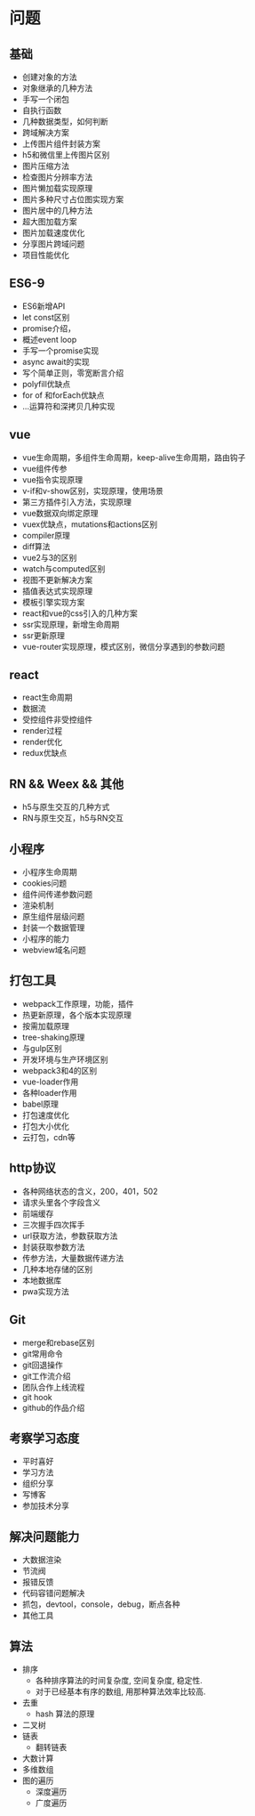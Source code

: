 # 问题

## 基础
- 创建对象的方法
- 对象继承的几种方法
- 手写一个闭包
- 自执行函数
- 几种数据类型，如何判断
- 跨域解决方案
- 上传图片组件封装方案
- h5和微信里上传图片区别
- 图片压缩方法
- 检查图片分辨率方法
- 图片懒加载实现原理
- 图片多种尺寸占位图实现方案
- 图片居中的几种方法
- 超大图加载方案
- 图片加载速度优化
- 分享图片跨域问题
- 项目性能优化

## ES6-9
- ES6新增API
- let const区别
- promise介绍，
- 概述event loop
- 手写一个promise实现
- async await的实现
- 写个简单正则，零宽断言介绍
- polyfill优缺点
- for of 和forEach优缺点
- ...运算符和深拷贝几种实现


## vue
- vue生命周期，多组件生命周期，keep-alive生命周期，路由钩子
- vue组件传参
- vue指令实现原理
- v-if和v-show区别，实现原理，使用场景
- 第三方插件引入方法，实现原理
- vue数据双向绑定原理
- vuex优缺点，mutations和actions区别
- compiler原理
- diff算法
- vue2与3的区别
- watch与computed区别
- 视图不更新解决方案
- 插值表达式实现原理
- 模板引擎实现方案
- react和vue的css引入的几种方案
- ssr实现原理，新增生命周期
- ssr更新原理
- vue-router实现原理，模式区别，微信分享遇到的参数问题

## react
- react生命周期
- 数据流
- 受控组件非受控组件
- render过程
- render优化
- redux优缺点


## RN && Weex && 其他
- h5与原生交互的几种方式
- RN与原生交互，h5与RN交互

## 小程序
- 小程序生命周期
- cookies问题
- 组件间传递参数问题
- 渲染机制
- 原生组件层级问题
- 封装一个数据管理
- 小程序的能力
- webview域名问题



## 打包工具
- webpack工作原理，功能，插件
- 热更新原理，各个版本实现原理
- 按需加载原理
- tree-shaking原理
- 与gulp区别
- 开发环境与生产环境区别
- webpack3和4的区别
- vue-loader作用
- 各种loader作用
- babel原理
- 打包速度优化
- 打包大小优化
- 云打包，cdn等




## http协议
- 各种网络状态的含义，200，401，502
- 请求头里各个字段含义
- 前端缓存
- 三次握手四次挥手
- url获取方法，参数获取方法
- 封装获取参数方法
- 传参方法，大量数据传递方法
- 几种本地存储的区别
- 本地数据库
- pwa实现方法

## Git
- merge和rebase区别
- git常用命令
- git回退操作
- git工作流介绍
- 团队合作上线流程
- git hook
- github的作品介绍

## 考察学习态度
- 平时喜好
- 学习方法
- 组织分享
- 写博客
- 参加技术分享

## 解决问题能力
- 大数据渲染
- 节流阀
- 报错反馈
- 代码容错问题解决
- 抓包，devtool，console，debug，断点各种
- 其他工具

## 算法
- 排序
  - 各种排序算法的时间复杂度, 空间复杂度, 稳定性.
  - 对于已经基本有序的数组, 用那种算法效率比较高.
- 去重
  - hash 算法的原理
- 二叉树
- 链表
  - 翻转链表
- 大数计算
- 多维数组
- 图的遍历
  - 深度遍历
  - 广度遍历

